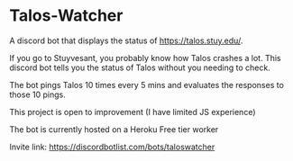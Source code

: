 # Talos-Watcher
A discord bot that displays the status of https://talos.stuy.edu/.

If you go to Stuyvesant, you probably know how Talos crashes a lot.
This discord bot tells you the status of Talos without you needing to check.

The bot pings Talos 10 times every 5 mins and evaluates the responses to those 10 pings.

This project is open to improvement (I have limited JS experience)

The bot is currently hosted on a Heroku Free tier worker

Invite link: https://discordbotlist.com/bots/taloswatcher
